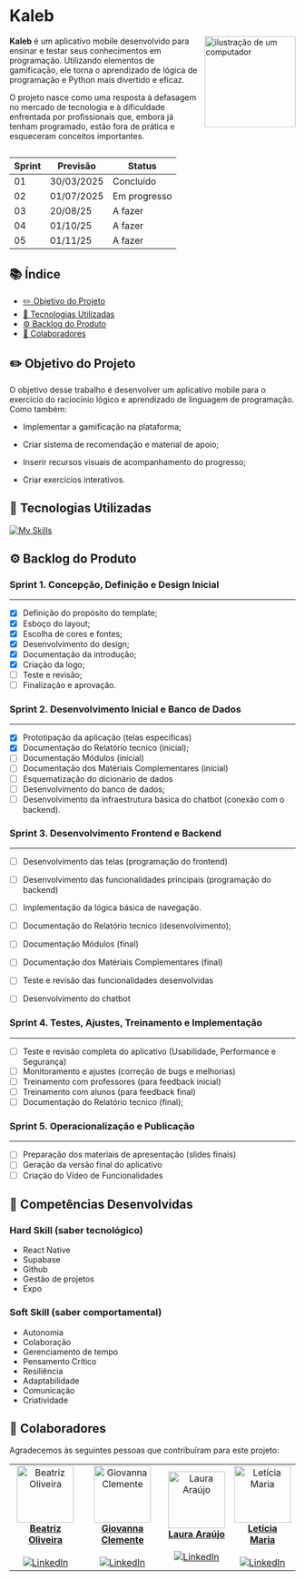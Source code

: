 # Kaleb
 <img src="https://github.com/user-attachments/assets/4d32b458-a34b-46a6-b078-24ce574495f6" alt="ilustração de um computador" min-width="160px" max-width="160px" width="160px" align="right">
 
 <p align="left"> 
 <b>Kaleb</b> é um aplicativo mobile desenvolvido para ensinar e testar seus conhecimentos em programação.
 Utilizando elementos de gamificação, ele torna o aprendizado de lógica de programação e Python mais divertido e eficaz.
   
 O projeto nasce como uma resposta à defasagem no mercado de tecnologia e à dificuldade enfrentada por profissionais que, embora já tenham programado, estão fora de prática e esqueceram conceitos importantes.

 
 </p>

 ##

 | Sprint | Previsão | Status |
 | ------ | -------- | ------ |
 | 01     | 30/03/2025 | Concluído |
 | 02     | 01/07/2025 | Em progresso |
 | 03     | 20/08/25   | A fazer |
 | 04     | 01/10/25   | A fazer |
 | 05     | 01/11/25   | A fazer |

 ## 📚 Índice
- [✏️ Objetivo do Projeto](#%EF%B8%8F-objetivo-do-projeto)
- [🚀 Tecnologias Utilizadas](#-tecnologias-utilizadas)
- [⚙️ Backlog do Produto](#%EF%B8%8F-backlog-do-produto)
- [🤝 Colaboradores](#-colaboradores)


 ## ✏️ Objetivo do Projeto

O objetivo desse trabalho é desenvolver um aplicativo mobile para o exercício do raciocínio lógico e aprendizado de linguagem de programação. Como também: 

- Implementar a gamificação na plataforma; 

- Criar sistema de recomendação e material de apoio; 

- Inserir recursos visuais de acompanhamento do progresso; 

- Criar exercícios interativos. 
 
 ## 🚀 Tecnologias Utilizadas
 
 [![My Skills](https://skillicons.dev/icons?i=react,mysql,supabase,figma,vscode,github)](https://skillicons.dev)
 
 ## ⚙️ Backlog do Produto

 ### Sprint 1. Concepção, Definição e Design Inicial
 ---
 - [x] Definição do propósito do template;
 - [x] Esboço do layout;
 - [x] Escolha de cores e fontes;
 - [x] Desenvolvimento do design;
-  [x] Documentação da introdução;
 - [x] Criação da logo;
 - [ ] Teste e revisão;
 - [ ] Finalização e aprovação.

 ### Sprint 2. Desenvolvimento Inicial e Banco de Dados
  ---
 - [x] Prototipação da aplicação (telas específicas)
 - [x] Documentação do Relatório tecnico (inicial);
 - [ ] Documentação Módulos (inicial)
-  [ ] Documentação dos Matériais Complementares (inicial)
 - [ ] Esquematização do dicionário de dados
 - [ ] Desenvolvimento do banco de dados;
 - [ ] Desenvolvimento da infraestrutura básica do chatbot (conexão com o backend).

### Sprint 3. Desenvolvimento Frontend e Backend
 ---
- [ ] Desenvolvimento das telas (programação do frontend)
- [ ] Desenvolvimento das funcionalidades principais (programação do backend)
- [ ] Implementação da lógica básica de navegação.
- [ ] Documentação do Relatório tecnico (desenvolvimento);
- [ ] Documentação Módulos (final)
- [ ] Documentação dos Matériais Complementares (final)
- [ ] Teste e revisão das funcionalidades desenvolvidas
- [ ] Desenvolvimento do chatbot

 
### Sprint 4. Testes, Ajustes, Treinamento e Implementação
 ---
- [ ] Teste e revisão completa do aplicativo (Usabilidade, Performance e Segurança)
- [ ] Monitoramento e ajustes (correção de bugs e melhorias)
- [ ] Treinamento com professores (para feedback inicial)
- [ ] Treinamento com alunos (para feedback final)
- [ ] Documentação do Relatório tecnico (final);

### Sprint 5. Operacionalização e Publicação
 ---
- [ ] Preparação dos materiais de apresentação (slides finais)
- [ ] Geração da versão final do aplicativo
- [ ] Criação do Vídeo de Funcionalidades

## 💪 Competências Desenvolvidas 
### Hard Skill (saber tecnológico)
- React Native
- Supabase
- Github
- Gestão de projetos
- Expo 

### Soft Skill (saber comportamental)
- Autonomia
- Colaboração
- Gerenciamento de tempo
- Pensamento Crítico
- Resiliência
- Adaptabilidade
- Comunicação
- Criatividade

 ## 🤝 Colaboradores
 
 Agradecemos às seguintes pessoas que contribuíram para este projeto:
 
<table>
  <tr>
    <td align="center">
      <a href="https://github.com/beaxx" title="GitHub">
        <img src="https://avatars.githubusercontent.com/u/132356935?v=4" width="100px;" alt="Beatriz Oliveira"/><br>
        <strong>Beatriz Oliveira</strong>
      </a><br><br>
      <a href="https://www.linkedin.com/in/beatriz-oliveira2007/" title="LinkedIn">
        <img src="https://img.shields.io/badge/LinkedIn-0077B5?style=for-the-badge&logo=linkedin&logoColor=white" alt="LinkedIn"/>
      </a>
    </td>
    <td align="center">
      <a href="https://github.com/Gigiovh" title="GitHub">
        <img src="https://avatars.githubusercontent.com/u/132226469?v=4" width="100px;" alt="Giovanna Clemente"/><br>
        <strong>Giovanna Clemente</strong>
      </a><br><br>
      <a href="#" title="LinkedIn">
        <img src="https://img.shields.io/badge/LinkedIn-0077B5?style=for-the-badge&logo=linkedin&logoColor=white" alt="LinkedIn"/>
      </a>
    </td>
    <td align="center">
      <a href="https://github.com/Lale-Araujo" title="GitHub">
        <img src="https://avatars.githubusercontent.com/u/132352942?v=4" width="100px;" alt="Laura Araújo"/><br>
        <strong>Laura Araújo</strong>
      </a><br><br>
      <a href="#" title="LinkedIn">
        <img src="https://img.shields.io/badge/LinkedIn-0077B5?style=for-the-badge&logo=linkedin&logoColor=white" alt="LinkedIn"/>
      </a>
    </td>
    <td align="center">
      <a href="https://github.com/leticiaamaro" title="GitHub">
        <img src="https://avatars.githubusercontent.com/u/101998517?v=4" width="100px;" alt="Letícia Maria"/><br>
        <strong>Letícia Maria</strong>
      </a><br><br>
      <a href="#" title="LinkedIn">
        <img src="https://img.shields.io/badge/LinkedIn-0077B5?style=for-the-badge&logo=linkedin&logoColor=white" alt="LinkedIn"/>
      </a>
    </td>
  </tr>
</table>

